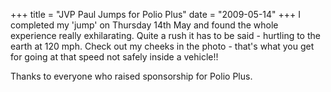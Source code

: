 +++
title = "JVP Paul Jumps for Polio Plus"
date = "2009-05-14"
+++
I completed my 'jump' on Thursday 14th May and found the whole experience really exhilarating. Quite a rush it has to be said - hurtling to the earth at 120 mph. Check out my cheeks in the photo - that's what you get for going at that speed not safely inside a vehicle!!

Thanks to everyone who raised sponsorship for Polio Plus.